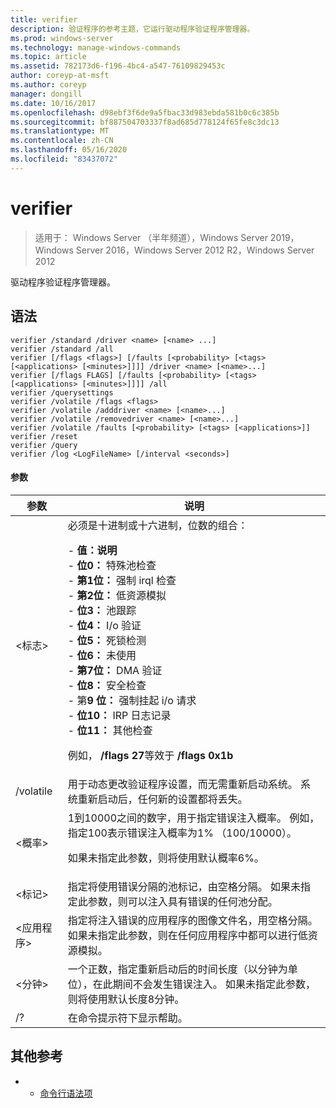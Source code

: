 ```yaml
---
title: verifier
description: 验证程序的参考主题，它运行驱动程序验证程序管理器。
ms.prod: windows-server
ms.technology: manage-windows-commands
ms.topic: article
ms.assetid: 782173d6-f196-4bc4-a547-76109829453c
author: coreyp-at-msft
ms.author: coreyp
manager: dongill
ms.date: 10/16/2017
ms.openlocfilehash: d98ebf3f6de9a5fbac33d983ebda581b0c6c385b
ms.sourcegitcommit: bf887504703337f8ad685d778124f65fe8c3dc13
ms.translationtype: MT
ms.contentlocale: zh-CN
ms.lasthandoff: 05/16/2020
ms.locfileid: "83437072"
---
```

# <a name="verifier"></a>verifier

> 适用于： Windows Server （半年频道），Windows Server 2019，Windows Server 2016，Windows Server 2012 R2，Windows Server 2012

驱动程序验证程序管理器。

## <a name="syntax"></a>语法
```
verifier /standard /driver <name> [<name> ...]
verifier /standard /all
verifier [/flags <flags>] [/faults [<probability> [<tags> [<applications> [<minutes>]]]] /driver <name> [<name>...]
verifier [/flags FLAGS] [/faults [<probability> [<tags> [<applications> [<minutes>]]]] /all
verifier /querysettings
verifier /volatile /flags <flags>
verifier /volatile /adddriver <name> [<name>...]
verifier /volatile /removedriver <name> [<name>...]
verifier /volatile /faults [<probability> [<tags> [<applications>]]
verifier /reset
verifier /query
verifier /log <LogFileName> [/interval <seconds>]
```
#### <a name="parameters"></a>参数
|参数|说明|
|-------|--------|
|\<标志>|必须是十进制或十六进制，位数的组合：<p>-   **值：说明**<br />-   **位0：** 特殊池检查<br />-   **第1位：** 强制 irql 检查<br />-   **第2位：** 低资源模拟<br />-   **位3：** 池跟踪<br />-   **位4：** I/o 验证<br />-   **位5：** 死锁检测<br />-   **位6：** 未使用<br />-   **第7位：** DMA 验证<br />-   **位8：** 安全检查<br />-   第**9 位：** 强制挂起 i/o 请求<br />-   **位10：** IRP 日志记录<br />-   **位11：** 其他检查<p>例如， **/flags 27**等效于 **/flags 0x1b**|
|/volatile|用于动态更改验证程序设置，而无需重新启动系统。 系统重新启动后，任何新的设置都将丢失。|
|\<概率>|1到10000之间的数字，用于指定错误注入概率。 例如，指定100表示错误注入概率为1% （100/10000）。<p>如果未指定此参数，则将使用默认概率6%。|
|\<标记>|指定将使用错误分隔的池标记，由空格分隔。 如果未指定此参数，则可以注入具有错误的任何池分配。|
|\<应用程序>|指定将注入错误的应用程序的图像文件名，用空格分隔。 如果未指定此参数，则在任何应用程序中都可以进行低资源模拟。|
|\<分钟>|一个正数，指定重新启动后的时间长度（以分钟为单位），在此期间不会发生错误注入。 如果未指定此参数，则将使用默认长度8分钟。|
|/?|在命令提示符下显示帮助。|

## <a name="additional-references"></a>其他参考
-   - [命令行语法项](command-line-syntax-key.md)